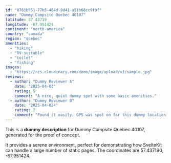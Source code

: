 ```yaml
---
id: "0761b951-77b5-464d-9d41-a51b68cc9f9f"
name: "Dummy Campsite Quebec 40107"
latitude: 57.43719
longitude: -67.951424
continent: "north-america"
country: "canada"
region: "quebec"
amenities:
  - "hiking"
  - "RV-suitable"
  - "toilet"
  - "fishing"
images:
  - "https://res.cloudinary.com/demo/image/upload/v1/sample.jpg"
reviews:
  - author: "Dummy Reviewer A"
    date: "2025-04-03"
    rating: 5
    comment: "A nice, quiet dummy spot with some basic amenities."
  - author: "Dummy Reviewer B"
    date: "2025-04-024"
    rating: 2
    comment: "Found it easily. GPS was spot on for this dummy location."
---
```


This is a **dummy description** for Dummy Campsite Quebec 40107, generated for the proof of concept.

It provides a serene environment, perfect for demonstrating how SvelteKit can handle a large number of static pages. The coordinates are 57.437190, -67.951424.
